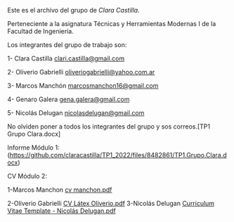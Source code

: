 Este es el archivo del grupo de *Clara Castilla*.

Perteneciente a la asignatura Técnicas y Herramientas Modernas I de la Facultad de Ingeniería.

Los integrantes del grupo de trabajo son:

1- Clara Castilla <clari.castilla@gmail.com>

2- Oliverio Gabrielli <oliveriogabrielli@yahoo.com.ar>

3- Marcos Manchón <marcosmanchon16@gmail.com>

4- Genaro Galera <gena.galera@gmail.com>

5- Nicolás Delugan <nicolasdelugan@gmail.com>

No olviden poner a todos los integrantes del grupo y sos correos.[TP1 Grupo Clara.docx]

Informe Módulo 1:
(https://github.com/claracastilla/TP1_2022/files/8482861/TP1.Grupo.Clara.docx)

CV Módulo 2:

1-Marcos Manchon [cv manchon.pdf](https://github.com/claracastilla/TP1_2022/files/8517053/cv.manchon.pdf)

2-Oliverio Gabrielli [CV Látex Oliverio.pdf](https://github.com/claracastilla/TP1_2022/files/8517947/CV.Latex.Oliverio.pdf)
3-Nicolás Delugan [Curriculum Vitae Template - Nicolás Delugan.pdf](https://github.com/claracastilla/TP1_2022/files/8549960/Curriculum.Vitae.Template.-.Nicolas.Delugan.pdf)


